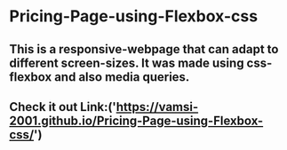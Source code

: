 # Pricing-Page-using-Flexbox-css
## This is a responsive-webpage that can adapt to different screen-sizes. It was made using css-flexbox and also media queries.
## Check it out Link:('https://vamsi-2001.github.io/Pricing-Page-using-Flexbox-css/')
